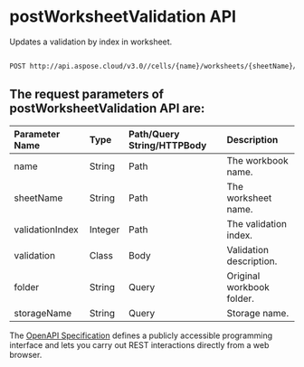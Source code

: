 # **postWorksheetValidation API**

Updates a validation by index in worksheet. 

```bash

POST http://api.aspose.cloud/v3.0//cells/{name}/worksheets/{sheetName}/validations/{validationIndex}

```

## The request parameters of **postWorksheetValidation** API are: 

| Parameter Name | Type | Path/Query String/HTTPBody | Description | 
| :- | :- | :- |:- | 
|name|String|Path|The workbook name.|
|sheetName|String|Path|The worksheet name.|
|validationIndex|Integer|Path|The validation index.|
|validation|Class|Body|Validation description.|
|folder|String|Query|Original workbook folder.|
|storageName|String|Query|Storage name.|


The [OpenAPI Specification](https://reference.aspose.cloud/cells/#/WorksheetValidationsController/PostWorksheetValidation) defines a publicly accessible programming interface and lets you carry out REST interactions directly from a web browser.
